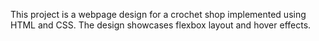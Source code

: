 This project is a webpage design for a crochet shop implemented using HTML and CSS. The design showcases flexbox layout and hover effects.